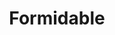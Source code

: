 ---
blog: https://formidable.com/blog
dribbble: https://dribbble.com/formidabledesign
git: https://github.com/formidablelabs
instagram: https://instagram.com/weareformidable
linkedin: https://linkedin.com/company/formidable-labs-inc
logohandle: formidable
sort: formidable
title: Formidable
twitter: https://x.com/formidablelabs
website: https://formidable.com/
---